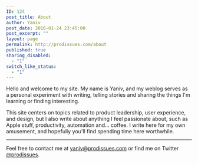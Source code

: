 ```yaml
---
ID: 124
post_title: About
author: Yaniv
post_date: 2016-01-24 23:45:00
post_excerpt: ""
layout: page
permalink: http://prodissues.com/about
published: true
sharing_disabled:
  - "1"
switch_like_status:
  - "1"
---
```

Hello and welcome to my site. My name is Yaniv, and my weblog serves as a personal experiment with writing, telling stories and sharing the things I'm learning or finding interesting.

This site centers on topics related to product leadership, user experience, and design, but I also write about anything I feel passionate about, such as Apple stuff, productivity, automation and… coffee. I write here for my own amusement, and hopefully you'll find spending time here worthwhile.

<hr />

Feel free to contact me at <a href="mailto:yaniv@prodissues.com">yaniv@prodissues.com</a> or find me on Twitter <a href="https://twitter.com/prodissues">@prodissues</a>.